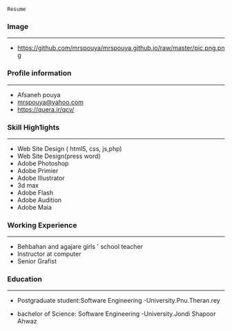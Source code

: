 ```
Resume
```


### Image
---
+   https://github.com/mrspouya/mrspouya.github.io/raw/master/pic.png.png


### Profile information
---
+    Afsaneh pouya
+    mrspouya@yahoo.com
+    https://quera.ir/qcv/


### Skill High1ights
---
+    Web Site Design ( html5, css, js,php)
+    Web Site Design(press word)
+    Adobe Photoshop
+    Adobe Primier
+    Adobe Illustrator
+    3d max
+    Adobe Flash
+    Adobe Audition
+    Adobe Maia


### Working Experience
---

+    Behbahan and agajare girls ' school teacher
+    Instructor at computer
+    Senior Grafist


### Education
---

+    Postgraduate student:Software Engineering
     -University.Pnu.Theran.rey 

+    bachelor of Science: Software Engineering
     -University.Jondi Shapoor Ahwaz
